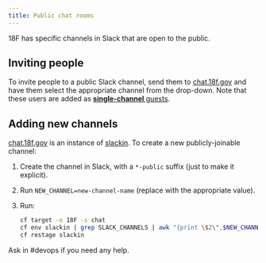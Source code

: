 ```yaml
---
title: Public chat rooms
---
```


18F has specific channels in Slack that are open to the public.

## Inviting people

To invite people to a public Slack channel, send them to [chat.18f.gov](https://chat.18f.gov/) and have them select the appropriate channel from the drop-down. Note that these users are added as [**single-channel** guests](https://slack.zendesk.com/hc/en-us/articles/201314026-Understanding-roles-permissions-inside-Slack).

## Adding new channels

[chat.18f.gov](https://chat.18f.gov/) is an instance of [slackin](https://github.com/18F/slackin). To create a new publicly-joinable channel:

1. Create the channel in Slack, with a `*-public` suffix (just to make it explicit).
1. Run `NEW_CHANNEL=new-channel-name` (replace with the appropriate value).
1. Run:

    ```bash
    cf target -o 18F -s chat
    cf env slackin | grep SLACK_CHANNELS | awk "{print \$2\",$NEW_CHANNEL\"}" | xargs cf set-env slackin SLACK_CHANNELS
    cf restage slackin
    ```

Ask in #devops if you need any help.
